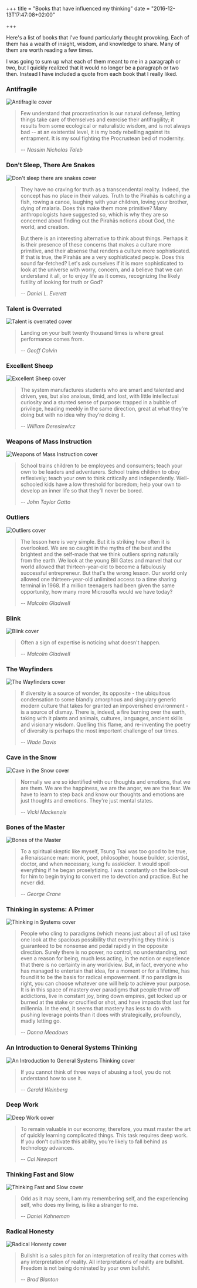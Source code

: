 +++
title = "Books that have influenced my thinking"
date = "2016-12-13T17:47:08+02:00"

+++

Here's a list of books that I've found particularly thought provoking. Each of
them has a wealth of insight, wisdom, and knowledge to share. Many of them are
worth reading a few times.

I was going to sum up what each of them meant to me in a paragraph or two, but I
quickly realized that it would no longer be a paragraph or two then. Instead I
have included a quote from each book that I really liked.

### Antifragile

![Antifragile cover](/images/post/books-that-have-influenced-my-thinking/antifragile.jpg)

> Few understand that procrastination is our natural defense, letting things take
> care of themselves and exercise their antifragility; it results from some
> ecological or naturalistic wisdom, and is not always bad -- at an existential
> level, it is my body rebelling against its entrapment. It is my soul fighting
> the Procrustean bed of modernity.
> 
> -- <cite> Nassim Nicholas Taleb </cite>

### Don't Sleep, There Are Snakes

![Don't sleep there are snakes cover](/images/post/books-that-have-influenced-my-thinking/dont-sleep-there-are-snakes.jpg)

> They have no craving for truth as a transcendental reality. Indeed, the concept
> has no place in their values. Truth to the Pirahãs is catching a fish, rowing a
> canoe, laughing with your children, loving your brother, dying of malaria. Does
> this make them more primitive? Many anthropologists have suggested so, which is
> why they are so concerned about finding out the Pirahãs notions about God, the
> world, and creation.
>
> But there is an interesting alternative to think about things. Perhaps it is
> their presence of these concerns that makes a culture more primitive, and their
> absense that renders a culture more sophisticated. If that is true, the Pirahãs
> are a very sophisticated people. Does this sound far-fetched? Let's ask
> ourselves if it is more sophisticated to look at the universe with worry,
> concern, and a believe that we can understand it all, or to enjoy life as it
> comes, recognizing the likely futility of looking for truth or God?
>
> -- <cite> Daniel L. Everett </cite>

### Talent is Overrated
![Talent is overrated cover](/images/post/books-that-have-influenced-my-thinking/talent-is-overrated.jpg)

> Landing on your butt twenty thousand times is where great performance comes from.
>
> -- <cite> Geoff Colvin </cite>

### Excellent Sheep

![Excellent Sheep cover](/images/post/books-that-have-influenced-my-thinking/excellent-sheep.jpg)

> The system manufactures students who are smart and talented and driven, yes, but
> also anxious, timid, and lost, with little intellectual curiosity and a stunted
> sense of purpose: trapped in a bubble of privilege, heading meekly in the same
> direction, great at what they’re doing but with no idea why they’re doing it.
>
> -- <cite> William Deresiewicz </cite>

### Weapons of Mass Instruction

![Weapons of Mass Instruction cover](/images/post/books-that-have-influenced-my-thinking/weapons-of-mass-instruction.jpg)

> School trains children to be employees and consumers; teach your own to be
> leaders and adventurers. School trains children to obey reflexively; teach your
> own to think critically and independently. Well-schooled kids have a low
> threshold for boredom; help your own to develop an inner life so that they’ll
> never be bored. 
>
> -- <cite> John Taylor Gatto </cite>

### Outliers

![Outliers cover](/images/post/books-that-have-influenced-my-thinking/outliers.jpg)

> The lesson here is very simple. But it is striking how often it is overlooked.
> We are so caught in the myths of the best and the brightest and the self-made
> that we think outliers spring naturally from the earth. We look at the young
> Bill Gates and marvel that our world allowed that thirteen-year-old to become a
> fabulously successful entrepreneur. But that's the wrong lesson. Our world only
> allowed one thirteen-year-old unlimited access to a time sharing terminal
> in 1968. If a million teenagers had been given the same opportunity, how many
> more Microsofts would we have today? 
>
> -- <cite> Malcolm Gladwell </cite>

### Blink

![Blink cover](/images/post/books-that-have-influenced-my-thinking/blink.jpg)

> Often a sign of expertise is noticing what doesn't happen.
>
> -- <cite> Malcolm Gladwell </cite>

### The Wayfinders

![The Wayfinders cover](/images/post/books-that-have-influenced-my-thinking/the-wayfinders.jpg)

> If diversity is a source of wonder, its opposite - the ubiquitous condensation
> to some blandly amorphous and singulary generic modern culture that takes for
> granted an impoverished environment - is a source of dismay. There is, indeed,
> a fire burning over the earth, taking with it plants and animals, cultures,
> languages, ancient skills and visionary wisdom. Quelling this flame, and
> re-inventing the poetry of diversity is perhaps the most importent challenge
> of our times.
>
> -- <cite> Wade Davis </cite>

### Cave in the Snow

![Cave in the Snow cover](/images/post/books-that-have-influenced-my-thinking/cave-in-the-snow.jpg)

> Normally we are so identified with our thoughts and emotions, that we are them.
> We are the happiness, we are the anger, we are the fear. We have to learn to
> step back and know our thoughts and emotions are just thoughts and emotions.
> They're just mental states.
>
> -- <cite> Vicki Mackenzie </cite>

### Bones of the Master

![Bones of the Master](/images/post/books-that-have-influenced-my-thinking/bones-of-the-master.jpg)

> To a spiritual skeptic like myself, Tsung Tsai was too good to be true, a
> Renaissance man: monk, poet, philosopher, house builder, scientist, doctor,
> and when necessary, kung fu asskicker. It would spoil everything if he began
> proselytizing. I was constantly on the look-out for him to begin trying to
> convert me to devotion and practice. But he never did.
>
> -- <cite> George Crane </cite>

### Thinking in systems: A Primer

![Thinking in Systems cover](/images/post/books-that-have-influenced-my-thinking/thinking-in-systems.jpg)

> People who cling to paradigms (which means just about all of us) take one look
> at the spacious possibility that everything they think is guaranteed to be
> nonsense and pedal rapidly in the opposite direction. Surely there is no power,
> no control, no understanding, not even a reason for being, much less acting, in
> the notion or experience that there is no certainty in any worldview. But, in
> fact, everyone who has managed to entertain that idea, for a moment or for a
> lifetime, has found it to be the basis for radical empowerment. If no paradigm
> is right, you can choose whatever one will help to achieve your purpose. It is
> in this space of mastery over paradigms that people throw off addictions, live
> in constant joy, bring down empires, get locked up or burned at the stake or
> crucified or shot, and have impacts that last for millennia. In the end, it
> seems that mastery has less to do with pushing leverage points than it does with
> strategically, profoundly, madly letting go.
>
> -- <cite> Donna Meadows </cite>

### An Introduction to General Systems Thinking

![An Introduction to General Systems Thinking cover](/images/post/books-that-have-influenced-my-thinking/introduction-to-general-systems-thinking.jpg)

> If you cannot think of three ways of abusing a tool, you do not understand how
> to use it.
>
> -- <cite> Gerald Weinberg </cite>

### Deep Work

![Deep Work cover](/images/post/books-that-have-influenced-my-thinking/deep-work.jpg)

> To remain valuable in our economy, therefore, you must master the art of quickly
> learning complicated things. This task requires deep work. If you don’t
> cultivate this ability, you’re likely to fall behind as technology advances.
> 
> -- <cite> Cal Newport </cite>

### Thinking Fast and Slow

![Thinking Fast and Slow cover](/images/post/books-that-have-influenced-my-thinking/thinking-fast-and-slow.jpg)

> Odd as it may seem, I am my remembering self, and the experiencing self, who
> does my living, is like a stranger to me.
>
> -- <cite> Daniel Kahneman </cite>

### Radical Honesty

![Radical Honesty cover](/images/post/books-that-have-influenced-my-thinking/radical-honesty.jpg)

> Bullshit is a sales pitch for an interpretation of reality that comes with any
> interpretation of reality. All interpretations of reality are bullshit. Freedom
> is not being dominated by your own bullshit.
>
> -- <cite> Brad Blanton </cite>
